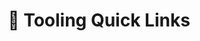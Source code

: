 ---
title: 🔗 Tooling Quick Links
tags: [AvalancheGo APIs]
description: AvalancheGo is the node implementation for the Avalanche network - a blockchain platform with high throughput and blazing fast transactions. This page is overview of the APIs associated with AvalancheGo. 
sidebar_label: 🔗 Quick Links
pagination_label: API Reference Quick Links
---